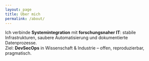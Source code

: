 ```yaml
---
layout: page
title: Über mich
permalink: /about/
---
```


Ich verbinde **Systemintegration** mit **forschungsnaher IT**: stabile Infrastrukturen,
saubere Automatisierung und dokumentierte Datenprozesse.  
Ziel: **DevSecOps** in Wissenschaft & Industrie – offen, reproduzierbar, pragmatisch.
